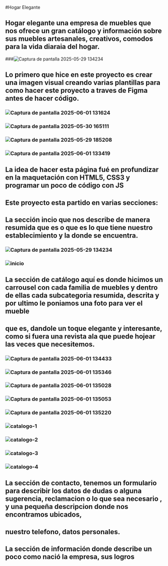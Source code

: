 #Hogar Elegante
## Hogar elegante una empresa de muebles que nos ofrece un gran catálogo y información sobre sus muebles artesanales, creativos, comodos para la vida diaraia del hogar.
###![Captura de pantalla 2025-05-29 134234](https://github.com/user-attachments/assets/9b9c5a5c-f34b-4798-bd84-50a81238a6da)

## Lo primero que hice en este proyecto es crear una imagen visual creando varias plantillas para como hacer este proyecto a traves de Figma antes de hacer código.
### ![Captura de pantalla 2025-06-01 131624](https://github.com/user-attachments/assets/5ef2c7d5-ba9e-4078-ac87-784b132d4094)
### ![Captura de pantalla 2025-05-30 165111](https://github.com/user-attachments/assets/533816bf-5bef-4519-931e-d20bd0b07361)
### ![Captura de pantalla 2025-05-29 185208](https://github.com/user-attachments/assets/a6702aee-1337-4503-83bd-a770f1f835b1)
### ![Captura de pantalla 2025-06-01 133419](https://github.com/user-attachments/assets/aaf5ed44-a56e-4a4e-b851-1c198202122c)

## La idea de hacer esta página fué en profundizar en la maquetación con HTML5, CSS3 y programar un poco de código con JS

## Este proyecto esta partido en varias secciones:
## La sección incio que nos describe de manera resumida que es o que es lo que tiene nuestro establecimiento y la donde se encuentra.
### ![Captura de pantalla 2025-05-29 134234](https://github.com/user-attachments/assets/9107e522-0d9f-4d25-b26a-2f89b2a9d784)
### ![inicio](https://github.com/user-attachments/assets/18aec572-ca5a-4992-91cb-4d1f3412be29)

## La sección de catálogo aquí es donde hicimos un carrousel con cada familia de muebles y dentro de ellas cada subcategoria resumida, descrita y por ultimo le poniamos una foto para ver el mueble
## que es, dandole un toque elegante y interesante, como si fuera una revista ala que puede hojear las veces que necesitemos.

### ![Captura de pantalla 2025-06-01 134433](https://github.com/user-attachments/assets/48b5dd47-841b-4ba3-93b0-c77fd1ba7958)

### ![Captura de pantalla 2025-06-01 135346](https://github.com/user-attachments/assets/647756cf-c662-41bc-b8ed-7ff6b03dd9e5)
### ![Captura de pantalla 2025-06-01 135028](https://github.com/user-attachments/assets/30d322dd-2bf9-4daf-8415-5eb85ec64539)
### ![Captura de pantalla 2025-06-01 135053](https://github.com/user-attachments/assets/59f1a270-6cae-4ace-850c-1c5b16b48cbf)
### ![Captura de pantalla 2025-06-01 135220](https://github.com/user-attachments/assets/59b76287-da2e-4b2f-9e56-88d978cd6877)

### ![catalogo-1](https://github.com/user-attachments/assets/72603391-ac94-4615-b189-60be3d2a70f1)
### ![catalogo-2](https://github.com/user-attachments/assets/220d0fc2-d21b-42c1-a633-de28ebff783b)
### ![catalogo-3](https://github.com/user-attachments/assets/85c80f14-772b-4631-8567-acb72298791e)
### ![catalogo-4](https://github.com/user-attachments/assets/5c3de47b-bbbe-476b-8a4b-aa4408e8c142)

## La sección de contacto, tenemos un formulario para describir los datos de dudas o alguna sugerencia, reclamacion o lo que sea necesario , y una pequeña descripcion donde  nos encontramos ubicados,
## nuestro telefono, datos personales.
## La sección de información donde describe un poco como nació la empresa, sus logros

